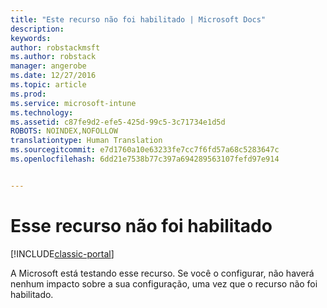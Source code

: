 ```yaml
---
title: "Este recurso não foi habilitado | Microsoft Docs"
description: 
keywords: 
author: robstackmsft
ms.author: robstack
manager: angerobe
ms.date: 12/27/2016
ms.topic: article
ms.prod: 
ms.service: microsoft-intune
ms.technology: 
ms.assetid: c87fe9d2-efe5-425d-99c5-3c71734e1d5d
ROBOTS: NOINDEX,NOFOLLOW
translationtype: Human Translation
ms.sourcegitcommit: e7d1760a10e63233fe7cc7f6fd57a68c5283647c
ms.openlocfilehash: 6dd21e7538b77c397a694289563107fefd97e914


---
```


# <a name="this-feature-has-not-been-enabled"></a>Esse recurso não foi habilitado

[!INCLUDE[classic-portal](../includes/classic-portal.md)]

A Microsoft está testando esse recurso. Se você o configurar, não haverá nenhum impacto sobre a sua configuração, uma vez que o recurso não foi habilitado.



<!--HONumber=Dec16_HO5-->


